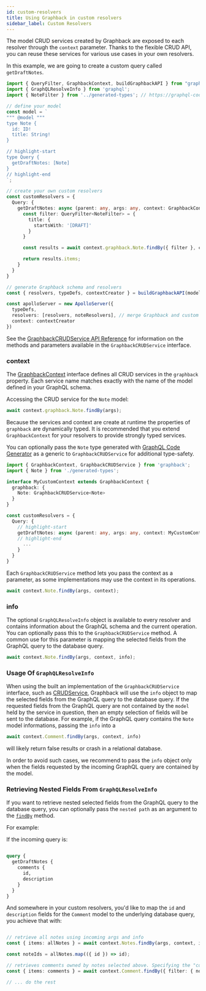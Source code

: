 ```yaml
---
id: custom-resolvers 
title: Using Graphback in custom resolvers 
sidebar_label: Custom Resolvers
---
```


The model CRUD services created by Graphback are exposed to each resolver through the `context` parameter. Thanks to the flexible CRUD API, you can reuse these services for various use cases in your own resolvers.

In this example, we are going to create a custom query called `getDraftNotes`.

```typescript
import { QueryFilter, GraphbackContext, buildGraphbackAPI } from "graphback";
import { GraphQLResolveInfo } from 'graphql';
import { NoteFilter } from '../generated-types'; // https://graphql-code-generator.com

// define your model
const model = `
""" @model """
type Note {
  id: ID!
  title: String!
}

// highlight-start
type Query {
  getDraftNotes: [Note]
}
// highlight-end
`;

// create your own custom resolvers
const customResolvers = {
  Query: {
    getDraftNotes: async (parent: any, args: any, context: GraphbackContext, info: GraphQLResolveInfo) => {
      const filter: QueryFilter<NoteFilter> = {
        title: {
          startsWith: '[DRAFT]'
        }
      }

      const results = await context.graphback.Note.findBy({ filter }, context, info);

      return results.items;
    }
  }
}

// generate Graphback schema and resolvers
const { resolvers, typeDefs, contextCreator } = buildGraphbackAPI(model, { ... });

const apolloServer = new ApolloServer({
  typeDefs,
  resolvers: [resolvers, noteResolvers], // merge Graphback and custom resolvers
  context: contextCreator
})
```

See the [GraphbackCRUDService API Reference](../api/graphback-core/interfaces/_runtime_graphbackcrudservice_.graphbackcrudservice.md) for information on the methods and parameters available in the `GraphbackCRUDService` interface.

### context

The [GraphbackContext](../api/graphback-core/interfaces/_runtime_interfaces_.graphbackcontext.md) interface defines all CRUD services in the `graphback` property. Each service name matches exactly with the name of the model defined in your GraphQL schema.

Accessing the CRUD service for the `Note` model:

```ts
await context.graphback.Note.findBy(args);
```

Because the services and context are create at runtime the properties of `graphback` are dynamically typed. It is recommended that you extend `GraphbackContext` for your resolvers to provide strongly typed services.

You can optionally pass the `Note` type generated with [GraphQL Code Generator](https://graphql-code-generator.com/) as a generic to `GraphbackCRUDService` for additional type-safety.

```ts
import { GraphbackContext, GraphbackCRUDService } from 'graphback';
import { Note } from './generated-types';

interface MyCustomContext extends GraphbackContext {
  graphback: {
    Note: GraphbackCRUDService<Note>
  }
}

const customResolvers = {
  Query: {
    // highlight-start
    getDraftNotes: async (parent: any, args: any, context: MyCustomContext, info: GraphQLResolveInfo) => {
    // highlight-end
      ...
    }
  }
}
```

Each `GraphbackCRUDService` method lets you pass the context as a parameter, as some implementations may use the context in its operations.

```ts
await context.Note.findBy(args, context);
```

### info

The optional `GraphQLResolveInfo` object is available to every resolver and contains information about the GraphQL schema and the current operation.
You can optionally pass this to the `GraphbackCRUDService` method. A common use for this parameter is mapping the selected fields from the GraphQL query to the database query. 

```ts
await context.Note.findBy(args, context, info);
```

### Usage Of `GraphQLResolveInfo`
When using the built an implementation of the `GraphbackCRUDService` interface, such as [CRUDService](../api/graphback-core/classes/_runtime_crudservice_.crudservice.md), Graphback will use the `info` object to map the selected fields from the GraphQL query to the database query. If the requested fields from the GraphQL query are not contained by the `model` held by the service in question, then an empty selection of fields will be sent to the database. For example, if the GraphQL query contains the `Note` model informations, passing the `info` into a
 ```ts
 await context.Comment.findBy(args, context, info)
 ``` 
 will likely return false results or crash in a relational database. 

In order to avoid such cases, we recommend to pass the `info` object only when the fields requested by the incoming GraphQL query are contained by the model. 


### Retrieving Nested Fields From `GraphQLResolveInfo`
If you want to retrieve nested selected fields from the GraphQL query to the database query, you can optionally pass the `nested path` as an argument to the [`findBy`](../api/graphback-core/classes/_runtime_crudservice_.crudservice.md#findby) method. 

For example:

If the incoming query is: 

```graphql

query {
  getDraftNotes {
    comments {
      id, 
      description
    }
  }
}
```

And somewhere in your custom resolvers, you'd like to map the `id` and `description` fields for the `Comment` model to the underlying database query, you achieve that with:

```ts

// retrieve all notes using incoming args and info
const { items: allNotes } = await context.Notes.findBy(args, context, info);

const noteIds = allNotes.map(({ id }) => id);

// retrieves comments owned by notes selected above. Specifying the "comments" path so start selection
const { items: comments } = await context.Comment.findBy({ filter: { noteId: { in: noteIds } } }, context, info, 'comments');

// ... do the rest
```
